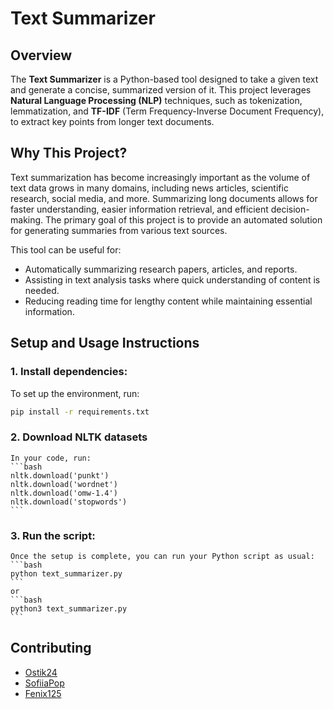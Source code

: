 # Text Summarizer

## Overview

The **Text Summarizer** is a Python-based tool designed to take a given text and generate a concise, summarized version of it. This project leverages **Natural Language Processing (NLP)** techniques, such as tokenization, lemmatization, and **TF-IDF** (Term Frequency-Inverse Document Frequency), to extract key points from longer text documents.

## Why This Project?

Text summarization has become increasingly important as the volume of text data grows in many domains, including news articles, scientific research, social media, and more. Summarizing long documents allows for faster understanding, easier information retrieval, and efficient decision-making. The primary goal of this project is to provide an automated solution for generating summaries from various text sources.

This tool can be useful for:
- Automatically summarizing research papers, articles, and reports.
- Assisting in text analysis tasks where quick understanding of content is needed.
- Reducing reading time for lengthy content while maintaining essential information.

## Setup and Usage Instructions

### 1. **Install dependencies**:
   To set up the environment, run:
   ```bash
   pip install -r requirements.txt
   ```

### 2. **Download NLTK datasets**
    In your code, run:
    ```bash
    nltk.download('punkt')
    nltk.download('wordnet')
    nltk.download('omw-1.4')
    nltk.download('stopwords')
    ```

### 3. **Run the script:**
    Once the setup is complete, you can run your Python script as usual:
    ```bash
    python text_summarizer.py
    ```
    or
    ```bash
    python3 text_summarizer.py
    ```

## Contributing
- [Ostik24](https://github.com/Ostik24)
- [SofiiaPop](https://github.com/SofiiaPop)
- [Fenix125](https://github.com/Fenix125)

